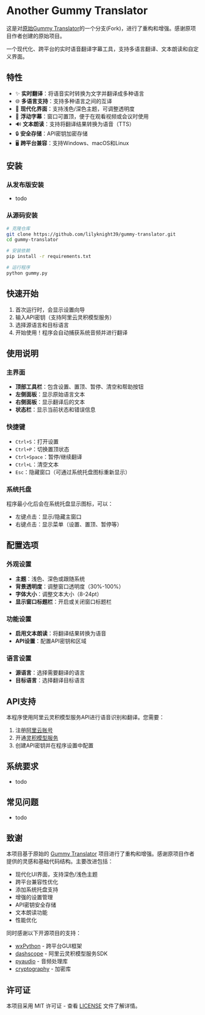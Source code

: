 # Another Gummy Translator

这是对[原始Gummy Translator](https://github.com/original-author/gummy-translator)的一个分支(Fork)，进行了重构和增强。感谢原项目作者创建的原始项目。

一个现代化、跨平台的实时语音翻译字幕工具，支持多语言翻译、文本朗读和自定义界面。

## 特性

- ✨ **实时翻译**：将语音实时转换为文字并翻译成多种语言
- 🌐 **多语言支持**：支持多种语言之间的互译
- 🎨 **现代化界面**：支持浅色/深色主题，可调整透明度
- 📌 **浮动字幕**：窗口可置顶，便于在观看视频或会议时使用
- 🔊 **文本朗读**：支持将翻译结果转换为语音（TTS）
- 🔒 **安全存储**：API密钥加密存储
- 🖥️ **跨平台兼容**：支持Windows、macOS和Linux

## 安装

### 从发布版安装

- todo

### 从源码安装

```bash
# 克隆仓库
git clone https://github.com/lilyknight39/gummy-translator.git
cd gummy-translator

# 安装依赖
pip install -r requirements.txt

# 运行程序
python gummy.py
```

## 快速开始

1. 首次运行时，会显示设置向导
2. 输入API密钥（支持阿里云灵积模型服务）
3. 选择源语言和目标语言
4. 开始使用！程序会自动捕获系统音频并进行翻译

## 使用说明

### 主界面

- **顶部工具栏**：包含设置、置顶、暂停、清空和帮助按钮
- **左侧面板**：显示原始语言文本
- **右侧面板**：显示翻译后的文本
- **状态栏**：显示当前状态和错误信息

### 快捷键

- `Ctrl+S`：打开设置
- `Ctrl+P`：切换置顶状态
- `Ctrl+Space`：暂停/继续翻译
- `Ctrl+L`：清空文本
- `Esc`：隐藏窗口（可通过系统托盘图标重新显示）

### 系统托盘

程序最小化后会在系统托盘显示图标，可以：
- 左键点击：显示/隐藏主窗口
- 右键点击：显示菜单（设置、置顶、暂停等）

## 配置选项

### 外观设置

- **主题**：浅色、深色或跟随系统
- **背景透明度**：调整窗口透明度（30%-100%）
- **字体大小**：调整文本大小（8-24pt）
- **显示窗口标题栏**：开启或关闭窗口标题栏

### 功能设置

- **启用文本朗读**：将翻译结果转换为语音
- **API设置**：配置API密钥和区域

### 语言设置

- **源语言**：选择需要翻译的语言
- **目标语言**：选择翻译目标语言

## API支持

本程序使用阿里云灵积模型服务API进行语音识别和翻译。您需要：

1. 注册[阿里云账号](https://www.aliyun.com/)
2. 开通[灵积模型服务](https://help.aliyun.com/product/342501.html)
3. 创建API密钥并在程序设置中配置

## 系统要求
- todo

## 常见问题
- todo

## 致谢

本项目基于原始的 [Gummy Translator](https://github.com/original-author/gummy-translator) 项目进行了重构和增强。感谢原项目作者提供的灵感和基础代码结构。主要改进包括：

- 现代化UI界面，支持深色/浅色主题
- 跨平台兼容性优化
- 添加系统托盘支持
- 增强的设置管理
- API密钥安全存储
- 文本朗读功能
- 性能优化

同时感谢以下开源项目的支持：
- [wxPython](https://www.wxpython.org/) - 跨平台GUI框架
- [dashscope](https://www.dashscope.com/) - 阿里云灵积模型服务SDK
- [pyaudio](https://people.csail.mit.edu/hubert/pyaudio/) - 音频处理库
- [cryptography](https://cryptography.io/) - 加密库

## 许可证

本项目采用 MIT 许可证 - 查看 [LICENSE](LICENSE) 文件了解详情。

